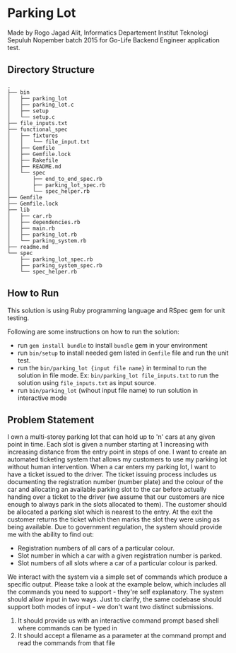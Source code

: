 # Parking Lot
Made by Rogo Jagad Alit, Informatics Departement Institut Teknologi Sepuluh Nopember batch 2015 for Go-Life Backend Engineer application test.

## Directory Structure
```
.
├── bin
│   ├── parking_lot
│   ├── parking_lot.c
│   ├── setup
│   └── setup.c
├── file_inputs.txt
├── functional_spec
│   ├── fixtures
│   │   └── file_input.txt
│   ├── Gemfile
│   ├── Gemfile.lock
│   ├── Rakefile
│   ├── README.md
│   └── spec
│       ├── end_to_end_spec.rb
│       ├── parking_lot_spec.rb
│       └── spec_helper.rb
├── Gemfile
├── Gemfile.lock
├── lib
│   ├── car.rb
│   ├── dependencies.rb
│   ├── main.rb
│   ├── parking_lot.rb
│   └── parking_system.rb
├── readme.md
└── spec
    ├── parking_lot_spec.rb
    ├── parking_system_spec.rb
    └── spec_helper.rb
```

## How to Run
This solution is using Ruby programming language and RSpec gem for unit testing.


Following are some instructions on how to run the solution:
* run `gem install bundle` to install `bundle` gem in your environment
* run `bin/setup` to install needed gem listed in `Gemfile` file and run the unit test.
* run the `bin/parking_lot {input file name}` in terminal to run the solution in file mode. Ex: `bin/parking_lot file_inputs.txt` to run the solution using `file_inputs.txt` as input source.
* run `bin/parking_lot` (wihout input file name) to run solution in interactive mode


## Problem Statement
I own a multi-storey parking lot that can hold up to 'n' cars at any given point in time.
Each slot is given a number starting at 1 increasing with increasing distance from the
entry point in steps of one. I want to create an automated ticketing system that allows
my customers to use my parking lot without human intervention.
When a car enters my parking lot, I want to have a ticket issued to the driver. The ticket
issuing process includes us documenting the registration number (number plate) and
the colour of the car and allocating an available parking slot to the car before actually
handing over a ticket to the driver (we assume that our customers are nice enough to
always park in the slots allocated to them). The customer should be allocated a parking
slot which is nearest to the entry. At the exit the customer returns the ticket which then
marks the slot they were using as being available.
Due to government regulation, the system should provide me with the ability to find out:
* Registration numbers of all cars of a particular colour.
* Slot number in which a car with a given registration number is parked.
* Slot numbers of all slots where a car of a particular colour is parked.

We interact with the system via a simple set of commands which produce a specific
output. Please take a look at the example below, which includes all the commands you
need to support - they're self explanatory. The system should allow input in two ways.
Just to clarify, the same codebase should support both modes of input - we don't want
two distinct submissions.
1) It should provide us with an interactive command prompt based shell where
commands can be typed in
2) It should accept a filename as a parameter at the command prompt and read the
commands from that file
